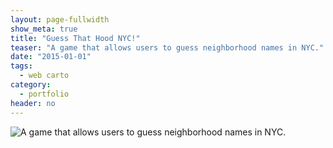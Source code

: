 ```yaml
---
layout: page-fullwidth
show_meta: true
title: "Guess That Hood NYC!"
teaser: "A game that allows users to guess neighborhood names in NYC."
date: "2015-01-01"
tags:
  - web carto 
category:
  - portfolio
header: no
---
```


![A game that allows users to guess neighborhood names in NYC.]()

